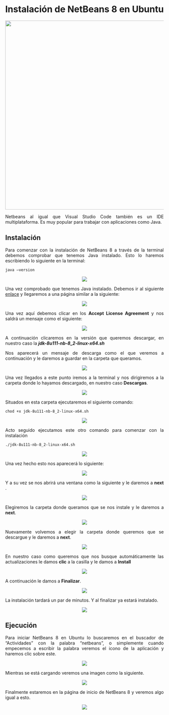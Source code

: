 <div align="justify">

# Instalación de NetBeans 8 en Ubuntu

<div align="center">
  <img src="images/logos/netbeans8-logo.png" width="600px">
 </div>  
 
Netbeans al igual que Visual Studio Code también es un IDE multiplataforma. Es muy popular para trabajar con aplicaciones como Java.

## Instalación  

Para comenzar con la instalación de NetBeans 8 a través de la terminal debemos comprobar que tenemos Java instalado. Esto lo haremos escribiendo lo siguiente en la terminal:
```
java –version
```

<div align="center">
  <img src="images/screenshots/1.png">
 </div>  

Una vez comprobado que tenemos Java instalado. Debemos ir al siguiente 
[enlace](https://www.oracle.com/technetwork/java/javase/downloads/jdk-netbeans-jsp-3413139-esa.html) y llegaremos a una página similar a la siguiente:

<div align="center">
  <img src="images/screenshots/netbeans82.png">
 </div>  
 
Una vez aquí debemos clicar en los **Accept License Agreement** y nos saldrá un mensaje como el siguiente:

<div align="center">
  <img src="images/screenshots/netbeans83.png">
 </div>  

A continuación clicaremos en la versión que queremos descargar, en nuestro caso la ***jdk-8u111-nb-8_2-linux-x64.sh***  

Nos aparecerá un mensaje de descarga como el que veremos a continuación y le daremos a guardar en la carpeta que queramos.

<div align="center">
  <img src="images/screenshots/netbeans84.png">
 </div>  

Una vez llegados a este punto iremos a la terminal y nos dirigiremos a la carpeta donde lo hayamos descargado, en nuestro caso **Descargas**.

<div align="center">
  <img src="images/screenshots/netbeans85.png">
 </div>  
 

Situados en esta carpeta ejecutaremos el siguiente comando:

```
chod +x jdk-8u111-nb-8_2-linux-x64.sh
```

<div align="center">
  <img src="images/screenshots/netbeans86.png">
 </div>  
 
Acto seguido ejecutamos este otro comando para comenzar con la instalación

```
./jdk-8u111-nb-8_2-linux-x64.sh
```

<div align="center">
  <img src="images/screenshots/netbeans87.png">
 </div> 
 
Una vez hecho esto nos aparecerá lo siguiente:

<div align="center">
  <img src="images/screenshots/netbeans88.png">
 </div>
 
Y a su vez se nos abrirá una ventana como la siguiente y le daremos a **next** .

<div align="center">
  <img src="images/screenshots/netbeans89.png">
 </div>
 
Elegiremos la carpeta donde queramos que se nos instale y le daremos a **next**.

<div align="center">
  <img src="images/screenshots/netbeans810.png">
 </div>
 
Nuevamente volvemos a elegir la carpeta donde queremos que se descargue y le daremos a **next**.

<div align="center">
  <img src="images/screenshots/netbeans811.png">
 </div>
 
En nuestro caso como queremos que nos busque automáticamente las actualizaciones le damos **clic** a la casilla y le damos a **Install**

<div align="center">
  <img src="images/screenshots/netbeans812.png">
 </div>

A continuación le damos a **Finalizar**.

<div align="center">
  <img src="images/screenshots/netbeans813.png">
 </div>

La instalación tardará un par de minutos. Y al finalizar ya estará instalado.

<div align="center">
  <img src="images/screenshots/netbeans814.png">
 </div>
 
## Ejecución  

Para iniciar NetBeans 8 en Ubuntu lo buscaremos en el buscador de “Actividades” con la palabra “netbeans”, o simplemente cuando empecemos a escribir la palabra veremos el icono de la aplicación y haremos clic sobre este.

<div align="center">
  <img src="images/screenshots/netbeans815.png">
 </div>

Mientras se está cargando veremos una imagen como la siguiente.

<div align="center">
  <img src="images/screenshots/netbeans816.png">
 </div>
 
Finalmente estaremos en la página de inicio de NetBeans 8 y veremos algo igual a esto.

<div align="center">
  <img src="images/screenshots/netbeans817.png">
 </div>

</div>  